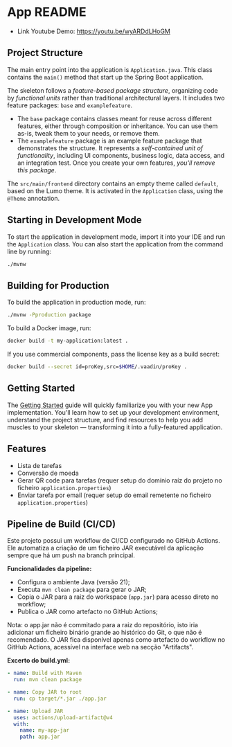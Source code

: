 # App README

* Link Youtube Demo: https://youtu.be/wyARDdLHoGM

## Project Structure

The main entry point into the application is `Application.java`. This class contains the `main()` method that start up 
the Spring Boot application.

The skeleton follows a *feature-based package structure*, organizing code by *functional units* rather than traditional 
architectural layers. It includes two feature packages: `base` and `examplefeature`.

* The `base` package contains classes meant for reuse across different features, either through composition or 
  inheritance. You can use them as-is, tweak them to your needs, or remove them.
* The `examplefeature` package is an example feature package that demonstrates the structure. It represents a 
  *self-contained unit of functionality*, including UI components, business logic, data access, and an integration test.
  Once you create your own features, *you'll remove this package*.

The `src/main/frontend` directory contains an empty theme called `default`, based on the Lumo theme. It is activated in
the `Application` class, using the `@Theme` annotation.

## Starting in Development Mode

To start the application in development mode, import it into your IDE and run the `Application` class. 
You can also start the application from the command line by running: 

```bash
./mvnw
```

## Building for Production

To build the application in production mode, run:

```bash
./mvnw -Pproduction package
```

To build a Docker image, run:

```bash
docker build -t my-application:latest .
```

If you use commercial components, pass the license key as a build secret:

```bash
docker build --secret id=proKey,src=$HOME/.vaadin/proKey .
```

## Getting Started

The [Getting Started](https://vaadin.com/docs/latest/getting-started) guide will quickly familiarize you with your new
App implementation. You'll learn how to set up your development environment, understand the project 
structure, and find resources to help you add muscles to your skeleton — transforming it into a fully-featured 
application.

## Features
- Lista de tarefas
- Conversão de moeda
- Gerar QR code para tarefas (requer setup do domínio raíz do projeto no ficheiro `application.properties`)
- Enviar tarefa por email (requer setup do email remetente no ficheiro `application.properties`)

## Pipeline de Build (CI/CD)

Este projeto possui um workflow de CI/CD configurado no GitHub Actions.  
Ele automatiza a criação de um ficheiro JAR executável da aplicação sempre que há um push na branch principal.

**Funcionalidades da pipeline:**
- Configura o ambiente Java (versão 21);
- Executa `mvn clean package` para gerar o JAR;
- Copia o JAR para a raiz do workspace (`app.jar`) para acesso direto no workflow;
- Publica o JAR como artefacto no GitHub Actions;

Nota: o app.jar não é commitado para a raiz do repositório, isto iria adicionar um ficheiro binário grande ao histórico do Git, o que não é recomendado. O JAR fica disponível apenas como artefacto do workflow no GitHub Actions, acessível na interface web na secção "Artifacts".

**Excerto do build.yml:**
```yaml
- name: Build with Maven
  run: mvn clean package

- name: Copy JAR to root
  run: cp target/*.jar ./app.jar

- name: Upload JAR
  uses: actions/upload-artifact@v4
  with:
    name: my-app-jar
    path: app.jar
```
